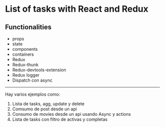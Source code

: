 # List of tasks with React and Redux

## Functionalities

* props
* state
* components
* containers
* Redux
* Redux-thunk
* Redux-devtools-extension
* Redux logger
* Dispatch con async

---

Hay varios ejemplos como:

1.  Lista de tasks, agg, update y delete
2.  Comsumo de post desde un api
3.  Consumo de movies desde un api usando Async y actions
4.  Lista de tasks con filtro de activas y completas
